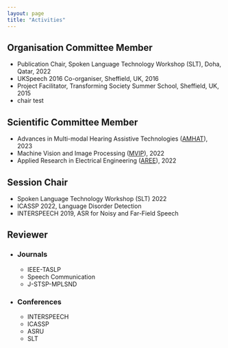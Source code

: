 ```yaml
---
layout: page
title: "Activities"
---
```


## Organisation Committee Member  ##
   - Publication Chair, Spoken Language Technology Workshop (SLT), Doha, Qatar, 2022
   - UKSpeech 2016 Co-organiser, Sheffield, UK, 2016
   - Project Facilitator, Transforming Society Summer School, Sheffield, UK, 2015
   - chair test

## Scientific Committee Member   ##
  * Advances in Multi-modal Hearing Assistive Technologies ([AMHAT](https://cogmhear.org/amhat2023/)), 2023
  * Machine Vision and Image Processing ([MVIP](https://mvip2022.ismvipconf.ir/Sci.php)), 2022
  * Applied Research in Electrical Engineering ([AREE](https://aree2023.scu.ac.ir/fa/page.php?rid=58)), 2022
    
## Session Chair  ##
   - Spoken Language Technology Workshop (SLT) 2022
   - ICASSP 2022, Language Disorder Detection
   - INTERSPEECH 2019, ASR for Noisy and Far-Field Speech
  

## Reviewer ##
* ### Journals ###
  - IEEE-TASLP
  - Speech Communication
  - J-STSP-MPLSND 
* ### Conferences ###
  - INTERSPEECH
  - ICASSP
  - ASRU
  - SLT
